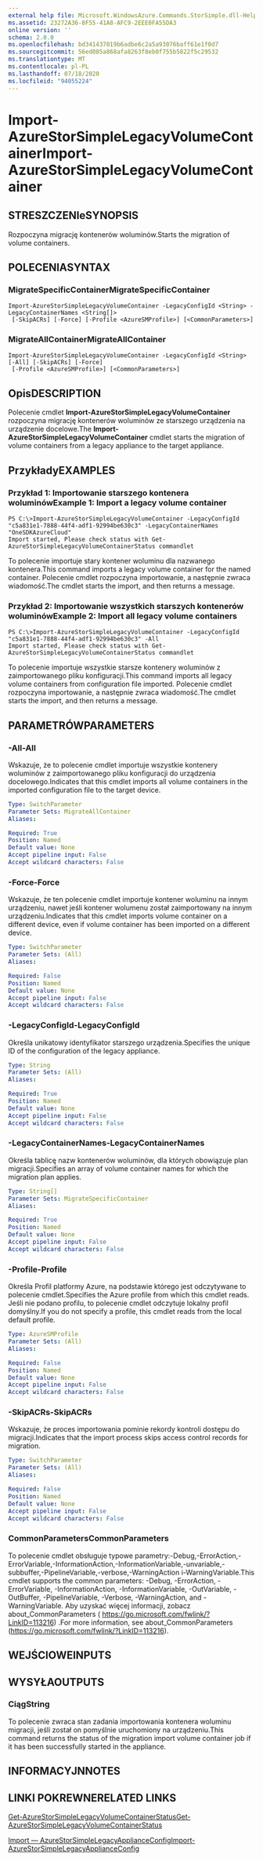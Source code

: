 ```yaml
---
external help file: Microsoft.WindowsAzure.Commands.StorSimple.dll-Help.xml
ms.assetid: 23272A36-8F55-41A8-AFC9-2EEE0FA55DA3
online version: ''
schema: 2.0.0
ms.openlocfilehash: bd341437019b6adbe6c2a5a93076baff61e1f0d7
ms.sourcegitcommit: 56ed085a868afa8263f8eb0f755b5822f5c29532
ms.translationtype: MT
ms.contentlocale: pl-PL
ms.lasthandoff: 07/18/2020
ms.locfileid: "94055224"
---
```

# <span data-ttu-id="399c4-101">Import-AzureStorSimpleLegacyVolumeContainer</span><span class="sxs-lookup"><span data-stu-id="399c4-101">Import-AzureStorSimpleLegacyVolumeContainer</span></span>

## <span data-ttu-id="399c4-102">STRESZCZENIe</span><span class="sxs-lookup"><span data-stu-id="399c4-102">SYNOPSIS</span></span>
<span data-ttu-id="399c4-103">Rozpoczyna migrację kontenerów woluminów.</span><span class="sxs-lookup"><span data-stu-id="399c4-103">Starts the migration of volume containers.</span></span>

## <span data-ttu-id="399c4-104">POLECENIA</span><span class="sxs-lookup"><span data-stu-id="399c4-104">SYNTAX</span></span>

### <span data-ttu-id="399c4-105">MigrateSpecificContainer</span><span class="sxs-lookup"><span data-stu-id="399c4-105">MigrateSpecificContainer</span></span>
```
Import-AzureStorSimpleLegacyVolumeContainer -LegacyConfigId <String> -LegacyContainerNames <String[]>
 [-SkipACRs] [-Force] [-Profile <AzureSMProfile>] [<CommonParameters>]
```

### <span data-ttu-id="399c4-106">MigrateAllContainer</span><span class="sxs-lookup"><span data-stu-id="399c4-106">MigrateAllContainer</span></span>
```
Import-AzureStorSimpleLegacyVolumeContainer -LegacyConfigId <String> [-All] [-SkipACRs] [-Force]
 [-Profile <AzureSMProfile>] [<CommonParameters>]
```

## <span data-ttu-id="399c4-107">Opis</span><span class="sxs-lookup"><span data-stu-id="399c4-107">DESCRIPTION</span></span>
<span data-ttu-id="399c4-108">Polecenie cmdlet **Import-AzureStorSimpleLegacyVolumeContainer** rozpoczyna migrację kontenerów woluminów ze starszego urządzenia na urządzenie docelowe.</span><span class="sxs-lookup"><span data-stu-id="399c4-108">The **Import-AzureStorSimpleLegacyVolumeContainer** cmdlet starts the migration of volume containers from a legacy appliance to the target appliance.</span></span>

## <span data-ttu-id="399c4-109">Przykłady</span><span class="sxs-lookup"><span data-stu-id="399c4-109">EXAMPLES</span></span>

### <span data-ttu-id="399c4-110">Przykład 1: Importowanie starszego kontenera woluminów</span><span class="sxs-lookup"><span data-stu-id="399c4-110">Example 1: Import a legacy volume container</span></span>
```
PS C:\>Import-AzureStorSimpleLegacyVolumeContainer -LegacyConfigId "c5a831e1-7888-44f4-adf1-92994be630c3" -LegacyContainerNames "OneSDKAzureCloud"
Import started, Please check status with Get-AzureStorSimpleLegacyVolumeContainerStatus commandlet
```

<span data-ttu-id="399c4-111">To polecenie importuje stary kontener woluminu dla nazwanego kontenera.</span><span class="sxs-lookup"><span data-stu-id="399c4-111">This command imports a legacy volume container for the named container.</span></span>
<span data-ttu-id="399c4-112">Polecenie cmdlet rozpoczyna importowanie, a następnie zwraca wiadomość.</span><span class="sxs-lookup"><span data-stu-id="399c4-112">The cmdlet starts the import, and then returns a message.</span></span>

### <span data-ttu-id="399c4-113">Przykład 2: Importowanie wszystkich starszych kontenerów woluminów</span><span class="sxs-lookup"><span data-stu-id="399c4-113">Example 2: Import all legacy volume containers</span></span>
```
PS C:\>Import-AzureStorSimpleLegacyVolumeContainer -LegacyConfigId "c5a831e1-7888-44f4-adf1-92994be630c3" -All
Import started, Please check status with Get-AzureStorSimpleLegacyVolumeContainerStatus commandlet
```

<span data-ttu-id="399c4-114">To polecenie importuje wszystkie starsze kontenery woluminów z zaimportowanego pliku konfiguracji.</span><span class="sxs-lookup"><span data-stu-id="399c4-114">This command imports all legacy volume containers from configuration file imported.</span></span>
<span data-ttu-id="399c4-115">Polecenie cmdlet rozpoczyna importowanie, a następnie zwraca wiadomość.</span><span class="sxs-lookup"><span data-stu-id="399c4-115">The cmdlet starts the import, and then returns a message.</span></span>

## <span data-ttu-id="399c4-116">PARAMETRÓW</span><span class="sxs-lookup"><span data-stu-id="399c4-116">PARAMETERS</span></span>

### <span data-ttu-id="399c4-117">-All</span><span class="sxs-lookup"><span data-stu-id="399c4-117">-All</span></span>
<span data-ttu-id="399c4-118">Wskazuje, że to polecenie cmdlet importuje wszystkie kontenery woluminów z zaimportowanego pliku konfiguracji do urządzenia docelowego.</span><span class="sxs-lookup"><span data-stu-id="399c4-118">Indicates that this cmdlet imports all volume containers in the imported configuration file to the target device.</span></span>

```yaml
Type: SwitchParameter
Parameter Sets: MigrateAllContainer
Aliases: 

Required: True
Position: Named
Default value: None
Accept pipeline input: False
Accept wildcard characters: False
```

### <span data-ttu-id="399c4-119">-Force</span><span class="sxs-lookup"><span data-stu-id="399c4-119">-Force</span></span>
<span data-ttu-id="399c4-120">Wskazuje, że ten polecenie cmdlet importuje kontener woluminu na innym urządzeniu, nawet jeśli kontener wolumenu został zaimportowany na innym urządzeniu.</span><span class="sxs-lookup"><span data-stu-id="399c4-120">Indicates that this cmdlet imports volume container on a different device, even if volume container has been imported on a different device.</span></span>

```yaml
Type: SwitchParameter
Parameter Sets: (All)
Aliases: 

Required: False
Position: Named
Default value: None
Accept pipeline input: False
Accept wildcard characters: False
```

### <span data-ttu-id="399c4-121">-LegacyConfigId</span><span class="sxs-lookup"><span data-stu-id="399c4-121">-LegacyConfigId</span></span>
<span data-ttu-id="399c4-122">Określa unikatowy identyfikator starszego urządzenia.</span><span class="sxs-lookup"><span data-stu-id="399c4-122">Specifies the unique ID of the configuration of the legacy appliance.</span></span>

```yaml
Type: String
Parameter Sets: (All)
Aliases: 

Required: True
Position: Named
Default value: None
Accept pipeline input: False
Accept wildcard characters: False
```

### <span data-ttu-id="399c4-123">-LegacyContainerNames</span><span class="sxs-lookup"><span data-stu-id="399c4-123">-LegacyContainerNames</span></span>
<span data-ttu-id="399c4-124">Określa tablicę nazw kontenerów woluminów, dla których obowiązuje plan migracji.</span><span class="sxs-lookup"><span data-stu-id="399c4-124">Specifies an array of volume container names for which the migration plan applies.</span></span>

```yaml
Type: String[]
Parameter Sets: MigrateSpecificContainer
Aliases: 

Required: True
Position: Named
Default value: None
Accept pipeline input: False
Accept wildcard characters: False
```

### <span data-ttu-id="399c4-125">-Profile</span><span class="sxs-lookup"><span data-stu-id="399c4-125">-Profile</span></span>
<span data-ttu-id="399c4-126">Określa Profil platformy Azure, na podstawie którego jest odczytywane to polecenie cmdlet.</span><span class="sxs-lookup"><span data-stu-id="399c4-126">Specifies the Azure profile from which this cmdlet reads.</span></span>
<span data-ttu-id="399c4-127">Jeśli nie podano profilu, to polecenie cmdlet odczytuje lokalny profil domyślny.</span><span class="sxs-lookup"><span data-stu-id="399c4-127">If you do not specify a profile, this cmdlet reads from the local default profile.</span></span>

```yaml
Type: AzureSMProfile
Parameter Sets: (All)
Aliases: 

Required: False
Position: Named
Default value: None
Accept pipeline input: False
Accept wildcard characters: False
```

### <span data-ttu-id="399c4-128">-SkipACRs</span><span class="sxs-lookup"><span data-stu-id="399c4-128">-SkipACRs</span></span>
<span data-ttu-id="399c4-129">Wskazuje, że proces importowania pominie rekordy kontroli dostępu do migracji.</span><span class="sxs-lookup"><span data-stu-id="399c4-129">Indicates that the import process skips access control records for migration.</span></span>

```yaml
Type: SwitchParameter
Parameter Sets: (All)
Aliases: 

Required: False
Position: Named
Default value: None
Accept pipeline input: False
Accept wildcard characters: False
```

### <span data-ttu-id="399c4-130">CommonParameters</span><span class="sxs-lookup"><span data-stu-id="399c4-130">CommonParameters</span></span>
<span data-ttu-id="399c4-131">To polecenie cmdlet obsługuje typowe parametry:-Debug,-ErrorAction,-ErrorVariable,-InformationAction,-InformationVariable,-unvariable,-subbuffer,-PipelineVariable,-verbose,-WarningAction i-WarningVariable.</span><span class="sxs-lookup"><span data-stu-id="399c4-131">This cmdlet supports the common parameters: -Debug, -ErrorAction, -ErrorVariable, -InformationAction, -InformationVariable, -OutVariable, -OutBuffer, -PipelineVariable, -Verbose, -WarningAction, and -WarningVariable.</span></span> <span data-ttu-id="399c4-132">Aby uzyskać więcej informacji, zobacz about_CommonParameters ( https://go.microsoft.com/fwlink/?LinkID=113216) .</span><span class="sxs-lookup"><span data-stu-id="399c4-132">For more information, see about_CommonParameters (https://go.microsoft.com/fwlink/?LinkID=113216).</span></span>

## <span data-ttu-id="399c4-133">WEJŚCIOWE</span><span class="sxs-lookup"><span data-stu-id="399c4-133">INPUTS</span></span>

## <span data-ttu-id="399c4-134">WYSYŁA</span><span class="sxs-lookup"><span data-stu-id="399c4-134">OUTPUTS</span></span>

### <span data-ttu-id="399c4-135">Ciąg</span><span class="sxs-lookup"><span data-stu-id="399c4-135">String</span></span>
<span data-ttu-id="399c4-136">To polecenie zwraca stan zadania importowania kontenera woluminu migracji, jeśli został on pomyślnie uruchomiony na urządzeniu.</span><span class="sxs-lookup"><span data-stu-id="399c4-136">This command returns the status of the migration import volume container job if it has been successfully started in the appliance.</span></span>

## <span data-ttu-id="399c4-137">INFORMACYJN</span><span class="sxs-lookup"><span data-stu-id="399c4-137">NOTES</span></span>

## <span data-ttu-id="399c4-138">LINKI POKREWNE</span><span class="sxs-lookup"><span data-stu-id="399c4-138">RELATED LINKS</span></span>

[<span data-ttu-id="399c4-139">Get-AzureStorSimpleLegacyVolumeContainerStatus</span><span class="sxs-lookup"><span data-stu-id="399c4-139">Get-AzureStorSimpleLegacyVolumeContainerStatus</span></span>](./Get-AzureStorSimpleLegacyVolumeContainerStatus.md)

[<span data-ttu-id="399c4-140">Import — AzureStorSimpleLegacyApplianceConfig</span><span class="sxs-lookup"><span data-stu-id="399c4-140">Import-AzureStorSimpleLegacyApplianceConfig</span></span>](./Import-AzureStorSimpleLegacyApplianceConfig.md)


